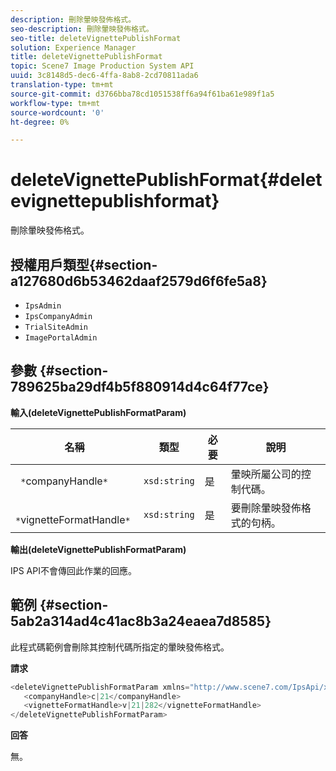 ```yaml
---
description: 刪除暈映發佈格式。
seo-description: 刪除暈映發佈格式。
seo-title: deleteVignettePublishFormat
solution: Experience Manager
title: deleteVignettePublishFormat
topic: Scene7 Image Production System API
uuid: 3c8148d5-dec6-4ffa-8ab8-2cd70811ada6
translation-type: tm+mt
source-git-commit: d3766bba78cd1051538ff6a94f61ba61e989f1a5
workflow-type: tm+mt
source-wordcount: '0'
ht-degree: 0%

---
```



# deleteVignettePublishFormat{#deletevignettepublishformat}

刪除暈映發佈格式。

## 授權用戶類型{#section-a127680d6b53462daaf2579d6f6fe5a8}

* `IpsAdmin`
* `IpsCompanyAdmin`
* `TrialSiteAdmin`
* `ImagePortalAdmin`

## 參數 {#section-789625ba29df4b5f880914d4c64f77ce}

**輸入(deleteVignettePublishFormatParam)**

| 名稱 | 類型 | 必要 | 說明 |
|---|---|---|---|
| ` *`companyHandle`*` | `xsd:string` | 是 | 暈映所屬公司的控制代碼。 |
| ` *`vignetteFormatHandle`*` | `xsd:string` | 是 | 要刪除暈映發佈格式的句柄。 |

**輸出(deleteVignettePublishFormatParam)**

IPS API不會傳回此作業的回應。

## 範例 {#section-5ab2a314ad4c41ac8b3a24eaea7d8585}

此程式碼範例會刪除其控制代碼所指定的暈映發佈格式。

**請求**

```java
<deleteVignettePublishFormatParam xmlns="http://www.scene7.com/IpsApi/xsd/2008-01-15">
   <companyHandle>c|21</companyHandle>
   <vignetteFormatHandle>v|21|282</vignetteFormatHandle>
</deleteVignettePublishFormatParam>
```

**回答**

無。
